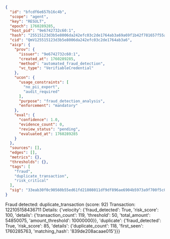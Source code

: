 ```json
{
  "id": "bfcdf6e657b16c4b",
  "scope": "agent",
  "key": "RESULT",
  "epoch": 1760289285,
  "host_pid": "9e6742732c60:1",
  "hash": "25515123d3b5e8006da242efc03c2de1764ab3a69a69f1b42f781657f55a5794",
  "cid": "QmV125515123d3b5e8006da242efc03c2de1764ab3a6",
  "aicp": {
    "prov": {
      "issuer": "9e6742732c60:1",
      "created_at": 1760289285,
      "method": "automated_fraud_detection",
      "vc_type": "VerifiableCredential"
    },
    "ucon": {
      "usage_constraints": [
        "no_pii_export",
        "audit_required"
      ],
      "purpose": "fraud_detection_analysis",
      "enforcement": "mandatory"
    },
    "eval": {
      "confidence": 1.0,
      "evidence_count": 0,
      "review_status": "pending",
      "evaluated_at": 1760289285
    }
  },
  "sources": [],
  "edges": [],
  "metrics": {},
  "thresholds": {},
  "tags": [
    "fraud",
    "duplicate_transaction",
    "risk_critical"
  ],
  "sig": "33eab30f0c90560b55ed61fd21808011df9df896ae6904b5973a9f700f5c0203"
}
```

Fraud detected: duplicate_transaction (score: 92)
Transaction: 122105158436711
Details: {'velocity': {'fraud_detected': True, 'risk_score': 100, 'details': {'transaction_count': 119, 'threshold': 50, 'total_amount': 54850075, 'amount_threshold': 10000000}}, 'duplicate': {'fraud_detected': True, 'risk_score': 85, 'details': {'duplicate_count': 118, 'first_seen': 1760285763, 'matching_hash': '839de208acaae015'}}}
